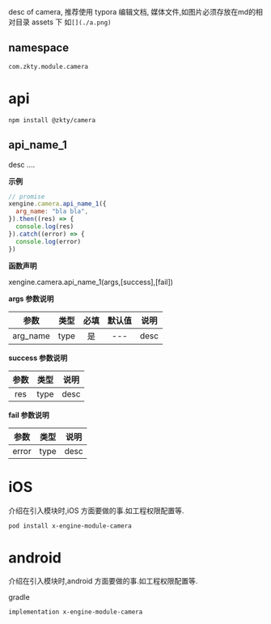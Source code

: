 


desc of camera, 推荐使用  typora  编辑文档, 媒体文件,如图片必须存放在md的相对目录 assets 下 如`[](./a.png)`
 
## namespace
```
com.zkty.module.camera
```


# api

```
npm install @zkty/camera
```

## api_name_1
desc ....

**示例**	

```javascript
// promise
xengine.camera.api_name_1({
  arg_name: "bla bla",
}).then((res) => {
  console.log(res)
}).catch((error) => {
  console.log(error)
})
```

**函数声明**
  
xengine.camera.api_name_1(args,[success],[fail])
  

**args 参数说明**

|    参数    |  类型  | 必填 | 默认值  |       说明       |
| :--------: | :----: | :--: | :-----: | :--------------: |
|   arg_name    | type |  是  |   ---   |   desc   |

**success 参数说明**

|    参数    |  类型  |       说明       |
| :--------: | :----: |  :--------------: |
|   res    | type |     desc   |

**fail 参数说明**

|    参数    |  类型  |       说明       |
| :--------: | :----: |  :--------------: |
|   error    | type |     desc   |





# iOS
介绍在引入模块时,iOS 方面要做的事.如工程权限配置等.

```
pod install x-engine-module-camera
```


# android
介绍在引入模块时,android 方面要做的事.如工程权限配置等.

gradle
```
implementation x-engine-module-camera
```


